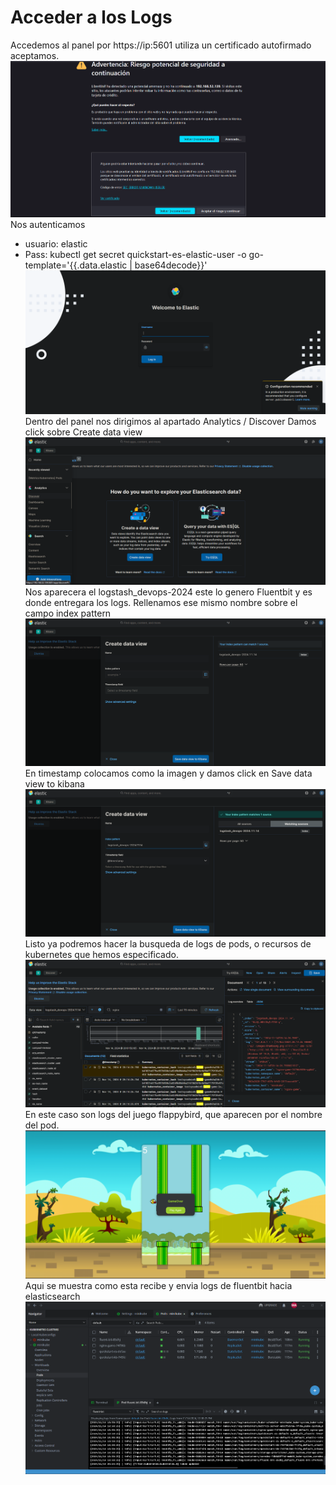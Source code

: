 # Acceder a los Logs
Accedemos al panel por https://ip:5601 utiliza un certificado autofirmado aceptamos.
![](./img/01.png)
Nos autenticamos
- usuario: elastic
- Pass: kubectl get secret quickstart-es-elastic-user -o go-template='{{.data.elastic | base64decode}}'
![](./img/02.png)
Dentro del panel nos dirigimos al apartado Analytics / Discover 
Damos click sobre Create data view
![](./img/06.png)
Nos aparecera el logstash_devops-2024 este lo genero Fluentbit y es donde entregara los logs.
Rellenamos ese mismo nombre sobre el campo index pattern
![](./img/011.png)
En timestamp colocamos como la imagen y damos click en Save data view to kibana
![](./img/012.png)
Listo ya podremos hacer la busqueda de logs de pods, o recursos de kubernetes que hemos especificado.
![](./img/013.png)
En este caso son logs del juego flappybird, que aparecen por el nombre del pod.
![](./img/014.png)
Aqui se muestra como esta recibe y envia logs de fluentbit hacia elasticsearch
![](./img/015.png)
